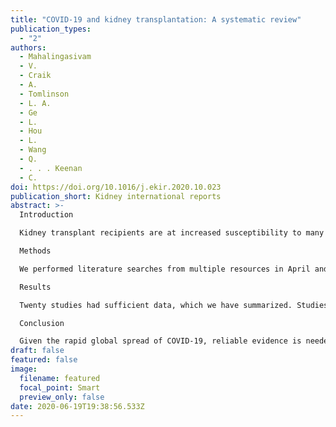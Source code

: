 ```yaml
---
title: "COVID-19 and kidney transplantation: A systematic review"
publication_types:
  - "2"
authors:
  - Mahalingasivam
  - V.
  - Craik
  - A.
  - Tomlinson
  - L. A.
  - Ge
  - L.
  - Hou
  - L.
  - Wang
  - Q.
  - . . . Keenan
  - C.
doi: https://doi.org/10.1016/j.ekir.2020.10.023
publication_short: Kidney international reports
abstract: >-
  Introduction

  Kidney transplant recipients are at increased susceptibility to many viral infections leading to justifiable anxiety about the effects of coronavirus disease 2019 (COVID-19).

  Methods

  We performed literature searches from multiple resources in April and August 2020 for relevant English and Chinese literature. Abstracts were screened, followed by full-text review with data extraction of reports that included at least 20 kidney transplant recipients with confirmed severe acute respiratory syndrome coronavirus 2 (SARS-CoV-2) infection and completed outcomes.

  Results

  Twenty studies had sufficient data, which we have summarized. Studies were predominantly descriptive and came from France, Italy, Spain, Turkey, United Kingdom, and United States. Quality assessment demonstrated limitations in selection of comparison groups and controlling for additional factors. Mortality rates from published studies were variable. Based on early data early from Spain, 46% of patients who developed COVID-19 within 60 days of transplantation died. Acute kidney injury was common, and mycophenolate was discontinued in most patients.

  Conclusion

  Given the rapid global spread of COVID-19, reliable evidence is needed to inform public health policies. Hospitalized kidney transplant recipients with COVID-19 are at a high risk of death in early reports but interpretation of these data requires caution, as studies were susceptible to period effects. Reassuringly, the quality of observational data is improving. Detailed and comprehensive data collection through linked registries will be necessary to conduct accurate analyses of risk factors for adverse outcomes, not least given the risks of stopping imunosuppression. This report highlights the early mortality excess in transplant recipients but medium- and longer-term outcomes remain uncertain and merit careful investigation.
draft: false
featured: false
image:
  filename: featured
  focal_point: Smart
  preview_only: false
date: 2020-06-19T19:38:56.533Z
---
```

